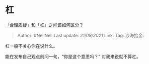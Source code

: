 # 杠
[「合理质疑」和「杠」之间该如何区分？](https://www.zhihu.com/question/457805977/answer/1870333722)

> Author: #NellNell
> Last update: *21/08/2021*
> Link:
> Tag:
> 沙海拾金:

杠一般不关心你在说什么。

能在发布自己观点前问一句，“你是这个意思吗？” 对我来说就不算杠。
